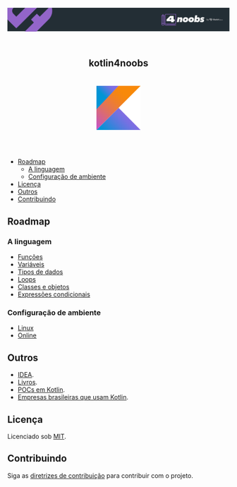 <!--suppress HtmlDeprecatedAttribute -->
<header>
    <p align="center"> <img src="doc/images/header-4noobs.svg" alt="Imagem de header."> </p>
</header>

<header>
  <h2 align="center">kotlin4noobs</h2>
  <h1 align="center"><img src="doc/images/kotlin-logo.svg" alt="Imagem da linguagem." width="100"></h1>

</header>

* [Roadmap](#roadmap)
    - [A linguagem](#language)
    - [Configuração de ambiente](#environment)
* [Licença](#license)
* [Outros](#others)
* [Contribuindo](#contributing)

<div id='roadmap'></div> 

## Roadmap

<div id='language'></div> 

### A linguagem

- [Funções](doc/readmes/roadmap/FUNCTIONS.md)
- [Variáveis](doc/readmes/roadmap/VARIABLES.md)
- [Tipos de dados](doc/readmes/roadmap/TYPES.md)
- [Loops](doc/readmes/roadmap/LOOPS.md)
- [Classes e objetos](doc/readmes/roadmap/CLASS.md)
- [Expressões condicionais](doc/readmes/roadmap/EXPRESSIONS.md)

<div id='environment'></div> 

### Configuração de ambiente

- [Linux](doc/readmes/environment/LINUX.md)
- [Online](https://play.kotlinlang.org)

<div id='others'></div> 

## Outros

- [IDEA](https://www.jetbrains.com/idea/download/#section=linux).
- [Livros](doc/readmes/BOOKS.md).
- [POCs em Kotlin](doc/readmes/POCs.md).
- [Empresas brasileiras que usam Kotlin](https://github.com/Kotlin-BR/kotlin-no-backend).

## Licença

Licenciado sob [MIT](/LICENSE).

<div id='contributing'></div>

## Contribuindo

Siga as [diretrizes de contribuição](CONTRIBUTING.md) para contribuir com o projeto.
